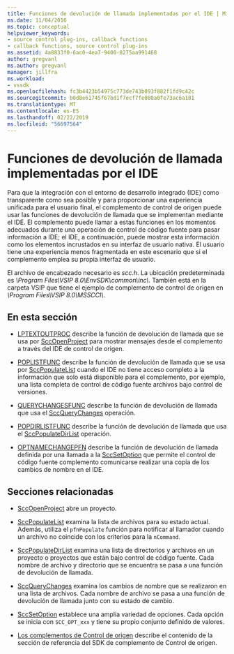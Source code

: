 ```yaml
---
title: Funciones de devolución de llamada implementadas por el IDE | Microsoft Docs
ms.date: 11/04/2016
ms.topic: conceptual
helpviewer_keywords:
- source control plug-ins, callback functions
- callback functions, source control plug-ins
ms.assetid: 4a8833f0-6ac0-4ea7-9400-8275aa991468
author: gregvanl
ms.author: gregvanl
manager: jillfra
ms.workload:
- vssdk
ms.openlocfilehash: fc3b4423b54975c773de743b093f882f1fd9c42c
ms.sourcegitcommit: b0d8e61745f67bd1f7ecf7fe080a0fe73ac6a181
ms.translationtype: MT
ms.contentlocale: es-ES
ms.lasthandoff: 02/22/2019
ms.locfileid: "56697564"
---
```

# <a name="callback-functions-implemented-by-the-ide"></a>Funciones de devolución de llamada implementadas por el IDE
Para que la integración con el entorno de desarrollo integrado (IDE) como transparente como sea posible y para proporcionar una experiencia unificada para el usuario final, el complemento de control de origen puede usar las funciones de devolución de llamada que se implementan mediante el IDE. El complemento puede llamar a estas funciones en los momentos adecuados durante una operación de control de código fuente para pasar información a IDE; el IDE, a continuación, puede mostrar esta información como los elementos incrustados en su interfaz de usuario nativa. El usuario tiene una experiencia menos fragmentada en este escenario que si el complemento emplea su propia interfaz de usuario.

 El archivo de encabezado necesario es *scc.h*. La ubicación predeterminada es *\Program Files\VSIP 8.0\EnvSDK\common\inc\\*. También está en la carpeta VSIP que tiene el ejemplo de complemento de control de origen en *\Program Files\VSIP 8.0\MSSCCI\\*.

## <a name="in-this-section"></a>En esta sección
- [LPTEXTOUTPROC](../extensibility/lptextoutproc.md) describe la función de devolución de llamada que se usa por [SccOpenProject](../extensibility/sccopenproject-function.md) para mostrar mensajes desde el complemento a través del IDE de control de origen.

- [POPLISTFUNC](../extensibility/poplistfunc.md) describe la función de devolución de llamada que se usa por [SccPopulateList](../extensibility/sccpopulatelist-function.md) cuando el IDE no tiene acceso completo a la información que solo está disponible para el complemento, por ejemplo, una lista completa de control de código fuente archivos bajo control de versiones.

- [QUERYCHANGESFUNC](../extensibility/querychangesfunc.md) describe la función de devolución de llamada que usa el [SccQueryChanges](../extensibility/sccquerychanges-function.md) operación.

- [POPDIRLISTFUNC](../extensibility/popdirlistfunc.md) describe la función de devolución de llamada que usa el [SccPopulateDirList](../extensibility/sccpopulatedirlist-function.md) operación.

- [OPTNAMECHANGEPFN](../extensibility/optnamechangepfn.md) describe la función de devolución de llamada definida por una llamada a la [SccSetOption](../extensibility/sccsetoption-function.md) que permite el control de código fuente complemento comunicarse realizar una copia de los cambios de nombre en el IDE.

## <a name="related-sections"></a>Secciones relacionadas
- [SccOpenProject](../extensibility/sccopenproject-function.md) abre un proyecto.

- [SccPopulateList](../extensibility/sccpopulatelist-function.md) examina la lista de archivos para su estado actual. Además, utiliza el `pfnPopulate` función para notificar al llamador cuando un archivo no coincide con los criterios para la `nCommand`.

- [SccPopulateDirList](../extensibility/sccpopulatedirlist-function.md) examina una lista de directorios y archivos en un proyecto o proyectos que están bajo control de código fuente. Cada nombre de archivo y directorio que se encuentra se pasa a una función de devolución de llamada.

- [SccQueryChanges](../extensibility/sccquerychanges-function.md) examina los cambios de nombre que se realizaron en una lista de archivos. Cada nombre de archivo se pasa a una función de devolución de llamada junto con su estado de cambio.

- [SccSetOption](../extensibility/sccsetoption-function.md) establece una amplia variedad de opciones. Cada opción se inicia con `SCC_OPT_xxx` y tiene su propio conjunto definido de valores.

- [Los complementos de Control de origen](../extensibility/source-control-plug-ins.md) describe el contenido de la sección de referencia del SDK de complemento de Control de origen.